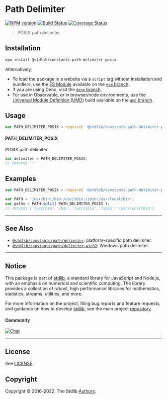 <!--

@license Apache-2.0

Copyright (c) 2018 The Stdlib Authors.

Licensed under the Apache License, Version 2.0 (the "License");
you may not use this file except in compliance with the License.
You may obtain a copy of the License at

   http://www.apache.org/licenses/LICENSE-2.0

Unless required by applicable law or agreed to in writing, software
distributed under the License is distributed on an "AS IS" BASIS,
WITHOUT WARRANTIES OR CONDITIONS OF ANY KIND, either express or implied.
See the License for the specific language governing permissions and
limitations under the License.

-->

# Path Delimiter

[![NPM version][npm-image]][npm-url] [![Build Status][test-image]][test-url] [![Coverage Status][coverage-image]][coverage-url] <!-- [![dependencies][dependencies-image]][dependencies-url] -->

> POSIX path delimiter.

<section class="installation">

## Installation

```bash
npm install @stdlib/constants-path-delimiter-posix
```

Alternatively,

-   To load the package in a website via a `script` tag without installation and bundlers, use the [ES Module][es-module] available on the [`esm` branch][esm-url].
-   If you are using Deno, visit the [`deno` branch][deno-url].
-   For use in Observable, or in browser/node environments, use the [Universal Module Definition (UMD)][umd] build available on the [`umd` branch][umd-url].

</section>

<section class="usage">

## Usage

```javascript
var PATH_DELIMITER_POSIX = require( '@stdlib/constants-path-delimiter-posix' );
```

#### PATH_DELIMITER_POSIX

POSIX path delimiter.

```javascript
var delimiter = PATH_DELIMITER_POSIX;
// returns ':'
```

</section>

<!-- /.usage -->

<section class="examples">

## Examples

<!-- eslint no-undef: "error" -->

```javascript
var PATH_DELIMITER_POSIX = require( '@stdlib/constants-path-delimiter-posix' );

var PATH = '/usr/bin:/bin:/usr/sbin:/sbin:/usr/local/bin';
var paths = PATH.split( PATH_DELIMITER_POSIX );
// returns ['/usr/bin','/bin','/usr/sbin','/sbin','/usr/local/bin']
```

</section>

<!-- /.examples -->

<!-- Section for related `stdlib` packages. Do not manually edit this section, as it is automatically populated. -->

<section class="related">

* * *

## See Also

-   <span class="package-name">[`@stdlib/constants/path/delimiter`][@stdlib/constants/path/delimiter]</span><span class="delimiter">: </span><span class="description">platform-specific path delimiter.</span>
-   <span class="package-name">[`@stdlib/constants/path/delimiter-win32`][@stdlib/constants/path/delimiter-win32]</span><span class="delimiter">: </span><span class="description">Windows path delimiter.</span>

</section>

<!-- /.related -->

<!-- Section for all links. Make sure to keep an empty line after the `section` element and another before the `/section` close. -->


<section class="main-repo" >

* * *

## Notice

This package is part of [stdlib][stdlib], a standard library for JavaScript and Node.js, with an emphasis on numerical and scientific computing. The library provides a collection of robust, high performance libraries for mathematics, statistics, streams, utilities, and more.

For more information on the project, filing bug reports and feature requests, and guidance on how to develop [stdlib][stdlib], see the main project [repository][stdlib].

#### Community

[![Chat][chat-image]][chat-url]

---

## License

See [LICENSE][stdlib-license].


## Copyright

Copyright &copy; 2016-2022. The Stdlib [Authors][stdlib-authors].

</section>

<!-- /.stdlib -->

<!-- Section for all links. Make sure to keep an empty line after the `section` element and another before the `/section` close. -->

<section class="links">

[npm-image]: http://img.shields.io/npm/v/@stdlib/constants-path-delimiter-posix.svg
[npm-url]: https://npmjs.org/package/@stdlib/constants-path-delimiter-posix

[test-image]: https://github.com/stdlib-js/constants-path-delimiter-posix/actions/workflows/test.yml/badge.svg
[test-url]: https://github.com/stdlib-js/constants-path-delimiter-posix/actions/workflows/test.yml

[coverage-image]: https://img.shields.io/codecov/c/github/stdlib-js/constants-path-delimiter-posix/main.svg
[coverage-url]: https://codecov.io/github/stdlib-js/constants-path-delimiter-posix?branch=main

<!--

[dependencies-image]: https://img.shields.io/david/stdlib-js/constants-path-delimiter-posix.svg
[dependencies-url]: https://david-dm.org/stdlib-js/constants-path-delimiter-posix/main

-->

[umd]: https://github.com/umdjs/umd
[es-module]: https://developer.mozilla.org/en-US/docs/Web/JavaScript/Guide/Modules

[deno-url]: https://github.com/stdlib-js/constants-path-delimiter-posix/tree/deno
[umd-url]: https://github.com/stdlib-js/constants-path-delimiter-posix/tree/umd
[esm-url]: https://github.com/stdlib-js/constants-path-delimiter-posix/tree/esm

[chat-image]: https://img.shields.io/gitter/room/stdlib-js/stdlib.svg
[chat-url]: https://gitter.im/stdlib-js/stdlib/

[stdlib]: https://github.com/stdlib-js/stdlib

[stdlib-authors]: https://github.com/stdlib-js/stdlib/graphs/contributors

[stdlib-license]: https://raw.githubusercontent.com/stdlib-js/constants-path-delimiter-posix/main/LICENSE

<!-- <related-links> -->

[@stdlib/constants/path/delimiter]: https://github.com/stdlib-js/constants-path-delimiter

[@stdlib/constants/path/delimiter-win32]: https://github.com/stdlib-js/constants-path-delimiter-win32

<!-- </related-links> -->

</section>

<!-- /.links -->
